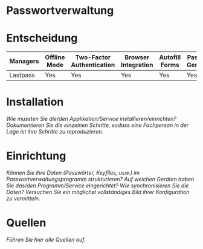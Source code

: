 # Passwortverwaltung

# Entscheidung

|Managers|Offline Mode|Two-Factor Authentication|Browser Integration|Autofill Forms|Password Generator|Security Alert|Portable Application|Mobile Application|Import Passwords|Export Passwords|
|-|-|-|-|-|-|-|-|-|-|-|
|Lastpass|Yes|Yes|Yes|Yes|Yes|Yes|Yes|Yes|Yes|Yes|Yes|
# Installation
*Wie mussten Sie die/den Applikation/Service installieren/einrichten? Dokumentieren Sie die einzelnen Schritte, sodass eine Fachperson in der Lage ist ihre Schritte zu reproduzieren.*

# Einrichtung
*Können Sie ihre Daten (Passwörter, Keyfiles, usw.) im Passwortverwaltungsprogramm strukturieren? Auf welchen Geräten haben Sie das/den Programm/Service eingerichtet? Wie synchronisieren Sie die Daten? Versuchen Sie ein möglichst vollständiges Bild ihrer Konfiguration zu vermitteln.*

# Quellen
*Führen Sie hier alle Quellen auf.*
